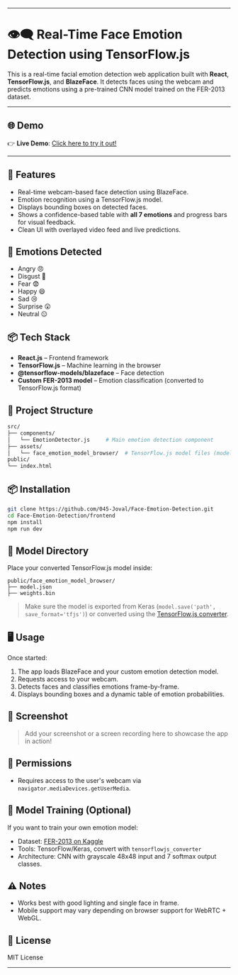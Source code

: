 
---

# 👁️‍🗨️ Real-Time Face Emotion Detection using TensorFlow.js

This is a real-time facial emotion detection web application built with **React**, **TensorFlow.js**, and **BlazeFace**. It detects faces using the webcam and predicts emotions using a pre-trained CNN model trained on the FER-2013 dataset.

---

## 🌐 Demo

👉 **Live Demo**: [Click here to try it out!](https://6807bd70ef796b0893955e42--fabulous-froyo-43dab4.netlify.app/) 

---

## 🚀 Features

- Real-time webcam-based face detection using BlazeFace.
- Emotion recognition using a TensorFlow.js model.
- Displays bounding boxes on detected faces.
- Shows a confidence-based table with **all 7 emotions** and progress bars for visual feedback.
- Clean UI with overlayed video feed and live predictions.

## 🧠 Emotions Detected

- Angry 😠  
- Disgust 🤢  
- Fear 😨  
- Happy 😄  
- Sad 😢  
- Surprise 😲  
- Neutral 😐  

## 📦 Tech Stack

- **React.js** – Frontend framework
- **TensorFlow.js** – Machine learning in the browser
- **@tensorflow-models/blazeface** – Face detection
- **Custom FER-2013 model** – Emotion classification (converted to TensorFlow.js format)

## 📁 Project Structure

```bash
src/
├── components/
│   └── EmotionDetector.js     # Main emotion detection component
├── assets/
│   └── face_emotion_model_browser/  # TensorFlow.js model files (model.json + weights)
public/
└── index.html
```

## 📦 Installation

```bash
git clone https://github.com/045-Joval/Face-Emotion-Detection.git
cd Face-Emotion-Detection/frontend
npm install
npm run dev
```

## 📂 Model Directory

Place your converted TensorFlow.js model inside:

```
public/face_emotion_model_browser/
├── model.json
├── weights.bin
```

> Make sure the model is exported from Keras (`model.save('path', save_format='tfjs')`) or converted using the [TensorFlow.js converter](https://github.com/tensorflow/tfjs/tree/master/tfjs-converter).

## 🖥️ Usage

Once started:

1. The app loads BlazeFace and your custom emotion detection model.
2. Requests access to your webcam.
3. Detects faces and classifies emotions frame-by-frame.
4. Displays bounding boxes and a dynamic table of emotion probabilities.

## 📸 Screenshot

> Add your screenshot or a screen recording here to showcase the app in action!

## 🔐 Permissions

- Requires access to the user's webcam via `navigator.mediaDevices.getUserMedia`.

## 🧪 Model Training (Optional)

If you want to train your own emotion model:

- Dataset: [FER-2013 on Kaggle](https://www.kaggle.com/datasets/deadskull7/fer2013)
- Tools: TensorFlow/Keras, convert with `tensorflowjs_converter`
- Architecture: CNN with grayscale 48x48 input and 7 softmax output classes.

## ⚠️ Notes

- Works best with good lighting and single face in frame.
- Mobile support may vary depending on browser support for WebRTC + WebGL.

## 📃 License

MIT License

---